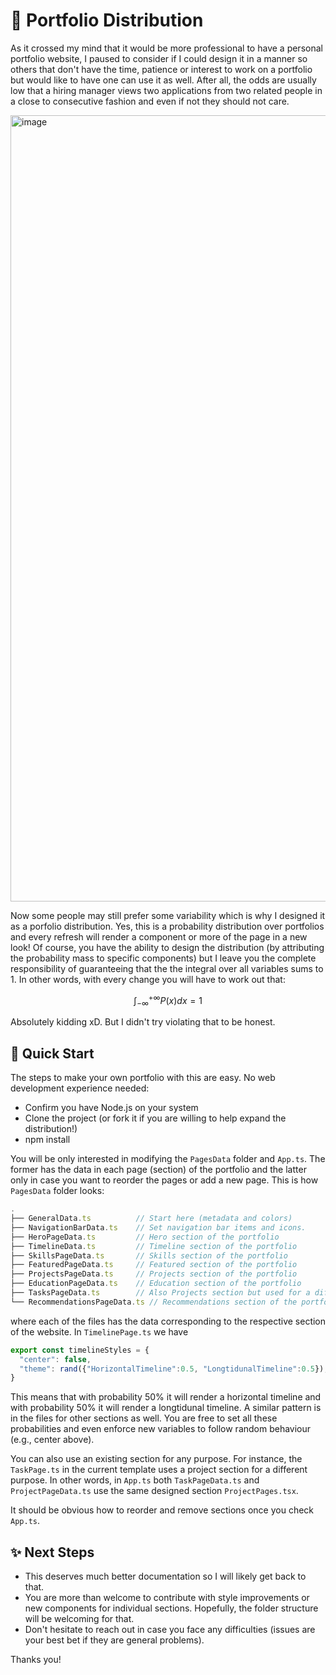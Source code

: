 # 🔮 Portfolio Distribution
As it crossed my mind that it would be more professional to have a personal portfolio website, 
I paused to consider if I could design it in a manner so others that don't have the time, patience or interest to work on a portfolio but would like to have one can use it as well. 
After all, the odds are usually low that a hiring manager views two applications from two related people in a close to consecutive fashion and even if not they should not care.

<img width="1258" alt="image" src="https://github.com/EssamWisam/Portfolio-Distribution/assets/49572294/8aa8b4a4-d3da-4623-b35e-eb40f2cc02e5">

Now some people may still prefer some variability which is why I designed it as a porfolio distribution. Yes, this is a probability distribution over portfolios and every refresh
will render a component or more of the page in a new look! Of course, you have the ability to design the distribution (by attributing the probability mass to specific components)
but I leave you the complete responsibility of guaranteeing that the the integral over all variables sums to 1. In other words, with every change you will have to work out that:

$$
\int_{-\infty}^{+\infty} P(x)  dx = 1
$$

Absolutely kidding xD. But I didn't try violating that to be honest.

## 🚀 Quick Start

The steps to make your own portfolio with this are easy. No web development experience needed:

- Confirm you have Node.js on your system
- Clone the project (or fork it if you are willing to help expand the distribution!)
- npm install

You will be only interested in modifying the `PagesData` folder and `App.ts`. The former has the data in each page (section) of the portfolio and the latter only in 
case you want to reorder the pages or add a new page. This is how `PagesData` folder looks:
```javascript
.
├── GeneralData.ts          // Start here (metadata and colors)
├── NavigationBarData.ts    // Set navigation bar items and icons. 
├── HeroPageData.ts         // Hero section of the portfolio
├── TimelineData.ts         // Timeline section of the portfolio
├── SkillsPageData.ts       // Skills section of the portfolio
├── FeaturedPageData.ts     // Featured section of the portfolio
├── ProjectsPageData.ts     // Projects section of the portfolio
├── EducationPageData.ts    // Education section of the portfolio
├── TasksPageData.ts        // Also Projects section but used for a different purpose
└── RecommendationsPageData.ts // Recommendations section of the portfolio
```
where each of the files has the data corresponding to the respective section of the website. In `TimelinePage.ts` we have
```javascript
export const timelineStyles = {
  "center": false,
  "theme": rand({"HorizontalTimeline":0.5, "LongtidunalTimeline":0.5}),
}
```
This means that with probability 50% it will render a horizontal timeline and with probability 50% it will render a longtidunal timeline. A similar pattern is in the files
for other sections as well. You are free to set all these probabilities and even enforce new variables to follow random behaviour (e.g., center above).

You can also use an existing section for any purpose. For instance, the `TaskPage.ts` in the current template uses a project section for a different purpose. 
In other words, in `App.ts` both `TaskPageData.ts` and `ProjectPageData.ts` use the same designed section `ProjectPages.tsx`.

It should be obvious how to reorder and remove sections once you check `App.ts`.

## ✨ Next Steps

- This deserves much better documentation so I will likely get back to that.
- You are more than welcome to contribute with style improvements or new components for individual sections. Hopefully, the folder structure will be welcoming for that.
- Don't hesitate to reach out in case you face any difficulties (issues are your best bet if they are general problems).

Thanks you!

  
